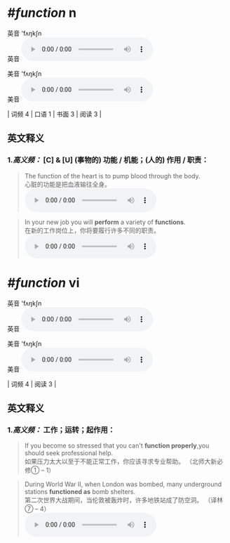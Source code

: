 # ***\#function*** n
英音 'fʌŋkʃn  
英音
<audio src="./media/function-B.aac" controls="controls"></audio>

美音 'fʌŋkʃn  
美音
<audio src="./media/function.aac" controls="controls"></audio>



| 词频 4 | 口语 1 | 书面 3 | 阅读 3 |  

英文释义
---
### 1.*高义频：* **[C] & [U] (事物的) 功能 / 机能；(人的) 作用 / 职责：**  

 > The function of the heart is to pump blood through the body.  
 > 心脏的功能是把血液输往全身。    
<audio src="./media/function-1.aac" controls="controls"></audio>

 > In your new job you will **perform** a variety of **functions**.  
 > 在新的工作岗位上，你将要履行许多不同的职责。    
<audio src="./media/function-2.aac" controls="controls"></audio>


# ***\#function*** vi
英音 'fʌŋkʃn  
英音
<audio src="./media/function-B.aac" controls="controls"></audio>

美音 'fʌŋkʃn  
美音
<audio src="./media/function.aac" controls="controls"></audio>



| 词频 4 | 阅读 3 |  

英文释义
---
### 1.*高义频：* **工作；运转；起作用：**  

 > If you become so stressed that you can't **function properly**,you should seek professional help.  
 > 如果压力太大以至于不能正常工作，你应该寻求专业帮助。  （北师大新必修① – 1）  

 > During World War II, when London was bombed, many underground stations **functioned as** bomb shelters.  
 > 第二次世界大战期间，当伦敦被轰炸时，许多地铁站成了防空洞。  （译林⑦ – 4）  
<audio src="./media/function-4.aac" controls="controls"></audio>


